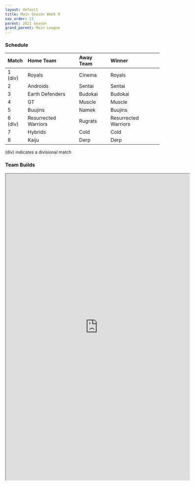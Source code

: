 ```yaml
---
layout: default
title: Main Season Week 9
nav_order: 13
parent: 2021 Season
grand_parent: Main League
---
```

### Schedule

|Match          |  Home Team            | Away Team        | Winner                |
| :-------------| :---------------------| :----------------| :---------------------|
| 1 (div)       | Royals                | Cinema           |  Royals             |
| 2             | Androids              | Sentai           |  Sentai                   |
| 3             | Earth Defenders       | Budokai          |  Budokai      |
| 4             |  GT                   | Muscle           |  Muscle  |
| 5             | Buujins               | Namek            |  Buujins                |
| 6 (div)       | Resurrected Warriors  | Rugrats          |  Resurrected Warriors               |
| 7             | Hybrids               | Cold             |  Cold              | 
| 8             | Kaiju                 | Derp             |  Derp              |

(div) indicates a divisional match

### Team Builds 

<iframe width=600 height=1000 scrolling="yes" src="https://docs.google.com/document/d/e/2PACX-1vSxBogDYXXc4ZOqKVr_yC4vuDwGj-CVykJFX7TO7zjtM4riA6uwSgusAfhHX4r-OjuFUzkoVRCsZz26/pub?embedded=true"></iframe>	 	 		 	 	 	 